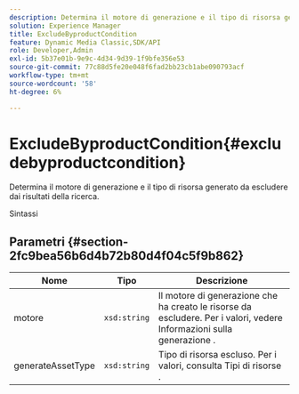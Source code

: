 ```yaml
---
description: Determina il motore di generazione e il tipo di risorsa generato da escludere dai risultati della ricerca.
solution: Experience Manager
title: ExcludeByproductCondition
feature: Dynamic Media Classic,SDK/API
role: Developer,Admin
exl-id: 5b37e01b-9e9c-4d34-9d39-1f9bfe356e53
source-git-commit: 77c88d5fe20e048f6fad2bb23cb1abe090793acf
workflow-type: tm+mt
source-wordcount: '58'
ht-degree: 6%

---
```


# ExcludeByproductCondition{#excludebyproductcondition}

Determina il motore di generazione e il tipo di risorsa generato da escludere dai risultati della ricerca.

Sintassi

## Parametri {#section-2fc9bea56b6d4b72b80d4f04c5f9b862}

| Nome | Tipo | Descrizione |
|---|---|---|
| motore | `xsd:string` | Il motore di generazione che ha creato le risorse da escludere. Per i valori, vedere Informazioni sulla generazione . |
| generateAssetType | `xsd:string` | Tipo di risorsa escluso. Per i valori, consulta Tipi di risorse . |
